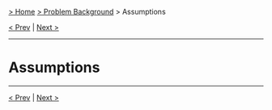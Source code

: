 [> Home](../README.md)  [> Problem Background](README.md) > Assumptions

[< Prev](1.5.Constraints.md)  |  [Next >](1.7.RAID.md)

---
# Assumptions



---

[< Prev](1.5.Constraints.md)  |  [Next >](1.7.RAID.md)
